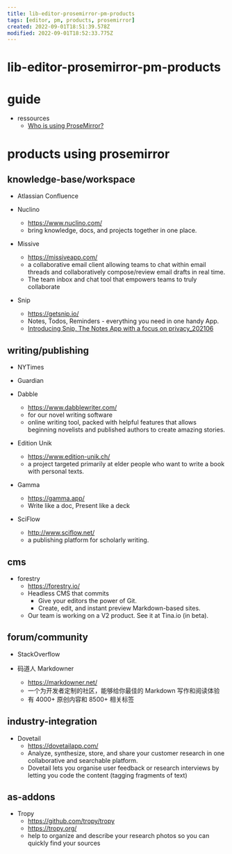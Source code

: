 ```yaml
---
title: lib-editor-prosemirror-pm-products
tags: [editor, pm, products, prosemirror]
created: 2022-09-01T18:51:39.578Z
modified: 2022-09-01T18:52:33.775Z
---
```


# lib-editor-prosemirror-pm-products

# guide

- ressources
  - [Who is using ProseMirror?](https://discuss.prosemirror.net/t/who-is-using-prosemirror/1230)
# products using prosemirror

## knowledge-base/workspace

- Atlassian Confluence

- Nuclino
  - https://www.nuclino.com/
  - bring knowledge, docs, and projects together in one place.

- Missive
  - https://missiveapp.com/
  - a collaborative email client allowing teams to chat within email threads and collaboratively compose/review email drafts in real time.
  - The team inbox and chat tool that empowers teams to truly collaborate

- Snip
  - https://getsnip.io/
  - Notes, Todos, Reminders - everything you need in one handy App.
  - [Introducing Snip, The Notes App with a focus on privacy_202106](https://discuss.prosemirror.net/t/introducing-snip-the-notes-app-with-a-focus-on-privacy/3870)

## writing/publishing

- NYTimes
- Guardian

- Dabble
  - https://www.dabblewriter.com/
  - for our novel writing software
  - online writing tool, packed with helpful features that allows beginning novelists and published authors to create amazing stories.

- Edition Unik 
  - https://www.edition-unik.ch/
  - a project targeted primarily at elder people who want to write a book with personal texts.

- Gamma
  - https://gamma.app/
  - Write like a doc, Present like a deck

- SciFlow
  - http://www.sciflow.net/
  - a publishing platform for scholarly writing.

## cms

- forestry
  - https://forestry.io/
  - Headless CMS that commits
    - Give your editors the power of Git.
    - Create, edit, and instant preview Markdown-based sites.
  - Our team is working on a V2 product. See it at Tina.io (in beta).

## forum/community

- StackOverflow

- 码道人 Markdowner
  - https://markdowner.net/
  - 一个为开发者定制的社区，能够给你最佳的 Markdown 写作和阅读体验
  - 有 4000+ 原创内容和 8500+ 相关标签

## industry-integration

- Dovetail
  - https://dovetailapp.com/
  - Analyze, synthesize, store, and share your customer research in one collaborative and searchable platform.
  - Dovetail lets you organise user feedback or research interviews by letting you code the content (tagging fragments of text)

## as-addons

- Tropy
  - https://github.com/tropy/tropy
  - https://tropy.org/
  - help to organize and describe your research photos so you can quickly find your sources
